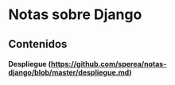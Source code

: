 # Notas sobre Django

## Contenidos

#### Despliegue (https://github.com/sperea/notas-django/blob/master/despliegue.md)

